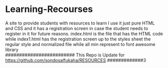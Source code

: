# Learning-Recourses
A site to provide students with resources to learn
I use it just pure HTML and CSS and it has a registration screen in case the student needs to register in it 
for future reasons.
index.html is the file that has the HTML code while index1.html has the registration screen 
up to the styles sheet the regular style and normalized file while all min represent to font awesome library  
######################### This Repo is Update for https://github.com/sondosalfukaha/RESOURCES #############3
